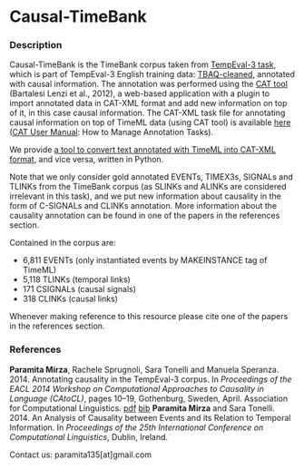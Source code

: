 # Causal-TimeBank

### Description

Causal-TimeBank is the TimeBank corpus taken from [TempEval-3 task](http://www.cs.york.ac.uk/semeval-2013/task1/index.php?id=data), which is part of TempEval-3 English training data: [TBAQ-cleaned](http://www.cs.york.ac.uk/semeval-2013/task1/data/uploads/datasets/tbaq-2013-03.zip), annotated with causal information. The annotation was performed using the [CAT tool](https://dh.fbk.eu/resources/cat-content-annotation-tool) (Bartalesi Lenzi et al., 2012), a web-based application with a plugin to import annotated data in CAT-XML format and add new information on top of it, in this case causal information. The CAT-XML task file for annotating causal information on top of TimeML data (using CAT tool) is available [here](https://github.com/paramitamirza/TimeML-CAT-Converter/blob/master/CAT_task_Causal-TimeML.xml) ([CAT User Manual](http://celct.fbk.eu:8080/CAT_WEB_APP/manual/CAT_Manual.pdf): How to Manage Annotation Tasks).

We provide [a tool to convert text annotated with TimeML into CAT-XML format](http://github.com/paramitamirza/TimeML-CAT-Converter), and vice versa, written in Python.

Note that we only consider gold annotated EVENTs, TIMEX3s, SIGNALs and TLINKs from the TimeBank corpus (as SLINKs and ALINKs are considered irrelevant in this task), and we put new information about causality in the form of C-SIGNALs and CLINKs annotation. More information about the causality annotation can be found in one of the papers in the references section.

Contained in the corpus are:

- 6,811 EVENTs (only instantiated events by MAKEINSTANCE tag of TimeML)
- 5,118 TLINKs (temporal links)
- 171 CSIGNALs (causal signals)
- 318 CLINKs (causal links)

Whenever making reference to this resource please cite one of the papers in the references section.

### References

**Paramita Mirza**, Rachele Sprugnoli, Sara Tonelli and Manuela Speranza. 2014. Annotating causality in the TempEval-3 corpus. In _Proceedings of the EACL 2014 Workshop on Computational Approaches to Causality in Language (CAtoCL)_, pages 10–19, Gothenburg, Sweden, April. Association for Computational Linguistics. [pdf](http://www.aclweb.org/anthology/W14-0702) [bib](http://aclweb.org/anthology//W/W14/W14-0702.bib)
**Paramita Mirza** and Sara Tonelli. 2014. An Analysis of Causality between Events and its Relation to Temporal Information. In _Proceedings of the 25th International Conference on Computational Linguistics_, Dublin, Ireland.

Contact us: 
paramita135[at]gmail.com
